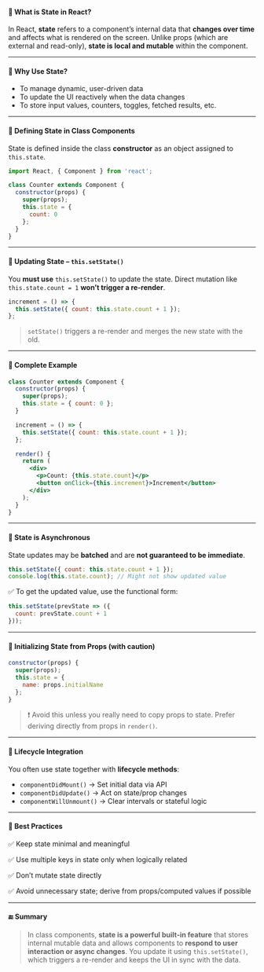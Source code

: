 
#### 🔹 What is State in React?

In React, **state** refers to a component’s internal data that **changes over time** and affects what is rendered on the screen. Unlike props (which are external and read-only), **state is local and mutable** within the component.

---

#### 🔹 Why Use State?

* To manage dynamic, user-driven data
* To update the UI reactively when the data changes
* To store input values, counters, toggles, fetched results, etc.

---

#### 🔹 Defining State in Class Components

State is defined inside the class **constructor** as an object assigned to `this.state`.

```jsx
import React, { Component } from 'react';

class Counter extends Component {
  constructor(props) {
    super(props);
    this.state = {
      count: 0
    };
  }
}
```

---

#### 🔹 Updating State – `this.setState()`

You **must use** `this.setState()` to update the state. Direct mutation like `this.state.count = 1` **won’t trigger a re-render**.

```jsx
increment = () => {
  this.setState({ count: this.state.count + 1 });
};
```

> `setState()` triggers a re-render and merges the new state with the old.

---

#### 🔹 Complete Example

```jsx
class Counter extends Component {
  constructor(props) {
    super(props);
    this.state = { count: 0 };
  }

  increment = () => {
    this.setState({ count: this.state.count + 1 });
  };

  render() {
    return (
      <div>
        <p>Count: {this.state.count}</p>
        <button onClick={this.increment}>Increment</button>
      </div>
    );
  }
}
```

---

#### 🔹 State is Asynchronous

State updates may be **batched** and are **not guaranteed to be immediate**.

```jsx
this.setState({ count: this.state.count + 1 });
console.log(this.state.count); // Might not show updated value
```

✅ To get the updated value, use the functional form:

```jsx
this.setState(prevState => ({
  count: prevState.count + 1
}));
```

---

#### 🔹 Initializing State from Props (with caution)

```jsx
constructor(props) {
  super(props);
  this.state = {
    name: props.initialName
  };
}
```

> ❗ Avoid this unless you really need to copy props to state. Prefer deriving directly from props in `render()`.

---

#### 🔹 Lifecycle Integration

You often use state together with **lifecycle methods**:

* `componentDidMount()` → Set initial data via API
* `componentDidUpdate()` → Act on state/prop changes
* `componentWillUnmount()` → Clear intervals or stateful logic

---

#### 🔹 Best Practices

✅ Keep state minimal and meaningful

✅ Use multiple keys in state only when logically related

✅ Don’t mutate state directly

✅ Avoid unnecessary state; derive from props/computed values if possible

---

#### 🔚 Summary

> In class components, **state is a powerful built-in feature** that stores internal mutable data and allows components to **respond to user interaction or async changes**. You update it using `this.setState()`, which triggers a re-render and keeps the UI in sync with the data.

